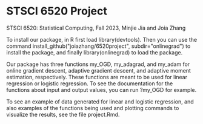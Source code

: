 # STSCI 6520 Project
STSCI 6520: Statistical Computing, Fall 2023, Minjie Jia and Joia Zhang

To install our package, in R first load library(devtools). Then you can use the command install_github("joiazhang/6520project", subdir="onlinegrad") to install the package, and finally library(onlinegrad) to load the package.

Our package has three functions my_OGD, my_adagrad, and my_adam for online gradient descent, adaptive gradient descent, and adaptive moment estimation, respectively. These functions are meant to be used for linear regression or logistic regression. To see the documentation for the functions about input and output values, you can run ?my_OGD for example.

To see an example of data generated for linear and logistic regression, and also examples of the functions being used and plotting commands to visualize the results, see the file project.Rmd.
